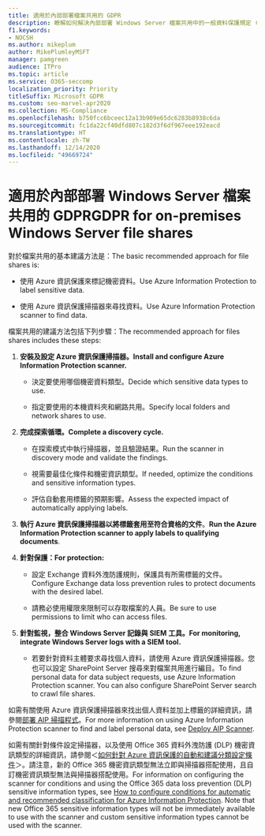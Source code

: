 ```yaml
---
title: 適用於內部部署檔案共用的 GDPR
description: 瞭解如何解決內部部署 Windows Server 檔案共用中的一般資料保護規定 (GDPR) 需求。
f1.keywords:
- NOCSH
ms.author: mikeplum
author: MikePlumleyMSFT
manager: pamgreen
audience: ITPro
ms.topic: article
ms.service: O365-seccomp
localization_priority: Priority
titleSuffix: Microsoft GDPR
ms.custom: seo-marvel-apr2020
ms.collection: MS-Compliance
ms.openlocfilehash: b750fcc6bceec12a13b909e65dc6283b8938c6da
ms.sourcegitcommit: fc1da22cf40dfd807c182d3f6df967eee192eacd
ms.translationtype: HT
ms.contentlocale: zh-TW
ms.lasthandoff: 12/14/2020
ms.locfileid: "49669724"
---
```

# <a name="gdpr-for-on-premises-windows-server-file-shares"></a><span data-ttu-id="8cf6b-103">適用於內部部署 Windows Server 檔案共用的 GDPR</span><span class="sxs-lookup"><span data-stu-id="8cf6b-103">GDPR for on-premises Windows Server file shares</span></span>

<span data-ttu-id="8cf6b-104">對於檔案共用的基本建議方法是：</span><span class="sxs-lookup"><span data-stu-id="8cf6b-104">The basic recommended approach for file shares is:</span></span>

-   <span data-ttu-id="8cf6b-105">使用 Azure 資訊保護來標記機密資料。</span><span class="sxs-lookup"><span data-stu-id="8cf6b-105">Use Azure Information Protection to label sensitive data.</span></span>

-   <span data-ttu-id="8cf6b-106">使用 Azure 資訊保護掃描器來尋找資料。</span><span class="sxs-lookup"><span data-stu-id="8cf6b-106">Use Azure Information Protection scanner to find data.</span></span>

<span data-ttu-id="8cf6b-107">檔案共用的建議方法包括下列步驟：</span><span class="sxs-lookup"><span data-stu-id="8cf6b-107">The recommended approach for files shares includes these steps:</span></span>

1.  <span data-ttu-id="8cf6b-108">**安裝及設定 Azure 資訊保護掃描器。**</span><span class="sxs-lookup"><span data-stu-id="8cf6b-108">**Install and configure Azure Information Protection scanner.**</span></span>

    -   <span data-ttu-id="8cf6b-109">決定要使用哪個機密資料類型。</span><span class="sxs-lookup"><span data-stu-id="8cf6b-109">Decide which sensitive data types to use.</span></span>

    -   <span data-ttu-id="8cf6b-110">指定要使用的本機資料夾和網路共用。</span><span class="sxs-lookup"><span data-stu-id="8cf6b-110">Specify local folders and network shares to use.</span></span>

2.  <span data-ttu-id="8cf6b-111">**完成探索循環。**</span><span class="sxs-lookup"><span data-stu-id="8cf6b-111">**Complete a discovery cycle.**</span></span>

    -   <span data-ttu-id="8cf6b-112">在探索模式中執行掃描器，並且驗證結果。</span><span class="sxs-lookup"><span data-stu-id="8cf6b-112">Run the scanner in discovery mode and validate the findings.</span></span>

    -   <span data-ttu-id="8cf6b-113">視需要最佳化條件和機密資訊類型。</span><span class="sxs-lookup"><span data-stu-id="8cf6b-113">If needed, optimize the conditions and sensitive information types.</span></span>

    -   <span data-ttu-id="8cf6b-114">評估自動套用標籤的預期影響。</span><span class="sxs-lookup"><span data-stu-id="8cf6b-114">Assess the expected impact of automatically applying labels.</span></span>

3.  <span data-ttu-id="8cf6b-115">**執行 Azure 資訊保護掃描器以將標籤套用至符合資格的文件**。</span><span class="sxs-lookup"><span data-stu-id="8cf6b-115">**Run the Azure Information Protection scanner to apply labels to qualifying documents**.</span></span>

4.  <span data-ttu-id="8cf6b-116">**針對保護：**</span><span class="sxs-lookup"><span data-stu-id="8cf6b-116">**For protection:**</span></span>

    -   <span data-ttu-id="8cf6b-117">設定 Exchange 資料外洩防護規則，保護具有所需標籤的文件。</span><span class="sxs-lookup"><span data-stu-id="8cf6b-117">Configure Exchange data loss prevention rules to protect documents with the desired label.</span></span>

    -   <span data-ttu-id="8cf6b-118">請務必使用權限來限制可以存取檔案的人員。</span><span class="sxs-lookup"><span data-stu-id="8cf6b-118">Be sure to use permissions to limit who can access files.</span></span>

5.  <span data-ttu-id="8cf6b-119">**針對監視，整合 Windows Server 記錄與 SIEM 工具。**</span><span class="sxs-lookup"><span data-stu-id="8cf6b-119">**For monitoring, integrate Windows Server logs with a SIEM tool.**</span></span>

    -   <span data-ttu-id="8cf6b-p101">若要針對資料主體要求尋找個人資料，請使用 Azure 資訊保護掃描器。您也可以設定 SharePoint Server 搜尋來對檔案共用進行編目。</span><span class="sxs-lookup"><span data-stu-id="8cf6b-p101">To find personal data for data subject requests, use Azure Information Protection scanner. You can also configure SharePoint Server search to crawl file shares.</span></span>

<span data-ttu-id="8cf6b-122">如需有關使用 Azure 資訊保護掃描器來找出個人資料並加上標籤的詳細資訊，請參閱[部署 AIP 掃描程式](https://docs.microsoft.com/azure/information-protection/deploy-aip-scanner)。</span><span class="sxs-lookup"><span data-stu-id="8cf6b-122">For more information on using Azure Information Protection scanner to find and label personal data, see [Deploy AIP Scanner](https://docs.microsoft.com/azure/information-protection/deploy-aip-scanner).</span></span>

<span data-ttu-id="8cf6b-p102">如需有關針對條件設定掃描器，以及使用 Office 365 資料外洩防護 (DLP) 機密資訊類型的詳細資訊，請參閱＜[如何針對 Azure 資訊保護的自動和建議分類設定條件](https://docs.microsoft.com/information-protection/deploy-use/configure-policy-classification)＞。請注意，新的 Office 365 機密資訊類型無法立即與掃描器搭配使用，且自訂機密資訊類型無法與掃描器搭配使用。</span><span class="sxs-lookup"><span data-stu-id="8cf6b-p102">For information on configuring the scanner for conditions and using the Office 365 data loss prevention (DLP) sensitive information types, see [How to configure conditions for automatic and recommended classification for Azure Information Protection](https://docs.microsoft.com/information-protection/deploy-use/configure-policy-classification). Note that new Office 365 sensitive information types will not be immediately available to use with the scanner and custom sensitive information types cannot be used with the scanner.</span></span>
